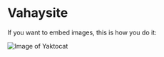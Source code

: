 # Vahaysite

If you want to embed images, this is how you do it:

![Image of Yaktocat](https://octodex.github.com/images/yaktocat.png)